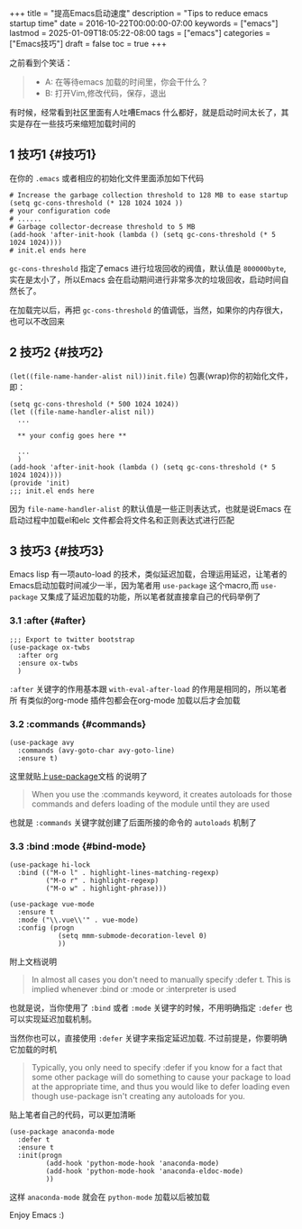 +++
title = "提高Emacs启动速度"
description = "Tips to reduce emacs startup time"
date = 2016-10-22T00:00:00-07:00
keywords = ["emacs"]
lastmod = 2025-01-09T18:05:22-08:00
tags = ["emacs"]
categories = ["Emacs技巧"]
draft = false
toc = true
+++

之前看到个笑话：

> -   A: 在等待emacs 加载的时间里，你会干什么？
> -   B: 打开Vim,修改代码，保存，退出

有时候，经常看到社区里面有人吐嘈Emacs 什么都好，就是启动时间太长了，其实是存在一些技巧来缩短加载时间的


## <span class="section-num">1</span> 技巧1 {#技巧1}

在你的 `.emacs` 或者相应的初始化文件里面添加如下代码

```emacs-lisp
# Increase the garbage collection threshold to 128 MB to ease startup
(setq gc-cons-threshold (* 128 1024 1024 ))
# your configuration code
# ......
# Garbage collector-decrease threshold to 5 MB
(add-hook 'after-init-hook (lambda () (setq gc-cons-threshold (* 5 1024 1024))))
# init.el ends here
```

`gc-cons-threshold` 指定了emacs 进行垃圾回收的阀值，默认值是 `800000byte`,实在是太小了，所以Emacs 会在启动期间进行非常多次的垃圾回收，启动时间自然长了。

在加载完以后，再把 `gc-cons-threshold` 的值调低，当然，如果你的内存很大，也可以不改回来


## <span class="section-num">2</span> 技巧2 {#技巧2}

`(let((file-name-hander-alist nil))init.file)` 包裹(wrap)你的初始化文件，即：

```emacs-lisp
(setq gc-cons-threshold (* 500 1024 1024))
(let ((file-name-handler-alist nil))
  ...

  ** your config goes here **

  ...
  )
(add-hook 'after-init-hook (lambda () (setq gc-cons-threshold (* 5 1024 1024))))
(provide 'init)
;;; init.el ends here
```

因为 `file-name-handler-alist` 的默认值是一些正则表达式，也就是说Emacs 在启动过程中加载el和elc 文件都会将文件名和正则表达式进行匹配


## <span class="section-num">3</span> 技巧3 {#技巧3}

Emacs lisp 有一项auto-load 的技术，类似延迟加载，合理运用延迟，让笔者的Emacs启动加载时间减少一半，因为笔者用 `use-package` 这个macro,而 `use-package` 又集成了延迟加载的功能，所以笔者就直接拿自己的代码举例了


### <span class="section-num">3.1</span> :after {#after}

```emacs-lisp
;;; Export to twitter bootstrap
(use-package ox-twbs
  :after org
  :ensure ox-twbs
  )
```

`:after` 关键字的作用基本跟 `with-eval-after-load` 的作用是相同的，所以笔者所
有类似的org-mode 插件包都会在org-mode 加载以后才会加载


### <span class="section-num">3.2</span> :commands {#commands}

```emacs-lisp
(use-package avy
  :commands (avy-goto-char avy-goto-line)
  :ensure t)
```

这里就贴上[use-package](https://github.com/jwiegley/use-package)文档 的说明了

> When you use the :commands keyword, it creates autoloads for those commands
> and defers loading of the module until they are used

也就是 `:commands` 关键字就创建了后面所接的命令的 `autoloads` 机制了


### <span class="section-num">3.3</span> :bind :mode {#bind-mode}

```emacs-lisp
(use-package hi-lock
  :bind (("M-o l" . highlight-lines-matching-regexp)
         ("M-o r" . highlight-regexp)
         ("M-o w" . highlight-phrase)))

(use-package vue-mode
  :ensure t
  :mode ("\\.vue\\'" . vue-mode)
  :config (progn
            (setq mmm-submode-decoration-level 0)
            ))
```

附上文档说明

> In almost all cases you don't need to manually specify :defer t. This is implied
> whenever :bind or :mode or :interpreter is used

也就是说，当你使用了 `:bind` 或者 `:mode` 关键字的时候，不用明确指定 `:defer` 也可以实现延迟加载机制。

当然你也可以，直接使用 `:defer` 关键字来指定延迟加载. 不过前提是，你要明确它加载的时机

> Typically, you only need to specify :defer if you know for a fact that some
> other package will do something to cause your package to load at the appropriate
> time, and thus you would like to defer loading even though use-package isn't
> creating any autoloads for you.

贴上笔者自己的代码，可以更加清晰

```emacs-lisp
(use-package anaconda-mode
  :defer t
  :ensure t
  :init(progn
         (add-hook 'python-mode-hook 'anaconda-mode)
         (add-hook 'python-mode-hook 'anaconda-eldoc-mode)
         ))
```

这样 `anaconda-mode` 就会在 `python-mode` 加载以后被加载

Enjoy Emacs :)
